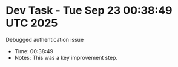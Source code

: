 # Dev Task - Tue Sep 23 00:38:49 UTC 2025
Debugged authentication issue
- Time: 00:38:49
- Notes: This was a key improvement step.
